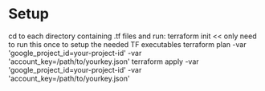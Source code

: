 # Setup
cd to each directory containing .tf files and run:
terraform init  << only need to run this once to setup the needed TF executables
terraform plan -var 'google_project_id=your-project-id' -var 'account_key=/path/to/yourkey.json'
terraform apply -var 'google_project_id=your-project-id' -var 'account_key=/path/to/yourkey.json'
